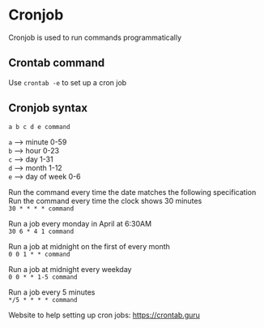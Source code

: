 # Cronjob

Cronjob is used to run commands programmatically

## Crontab command

Use `crontab -e` to set up a cron job

## Cronjob syntax

`a b c d e command`

`a` --> minute 0-59  
`b` --> hour 0-23  
`c` --> day 1-31  
`d` --> month 1-12  
`e` --> day of week 0-6

Run the command every time the date matches the following specification  
Run the command every time the clock shows 30 minutes  
`30 * * * * command`

Run a job every monday in April at 6:30AM  
`30 6 * 4 1 command`

Run a job at midnight on the first of every month  
`0 0 1 * * command`

Run a job at midnight every weekday  
`0 0 * * 1-5 command`

Run a job every 5 minutes  
`*/5 * * * * command`

Website to help setting up cron jobs: https://crontab.guru
